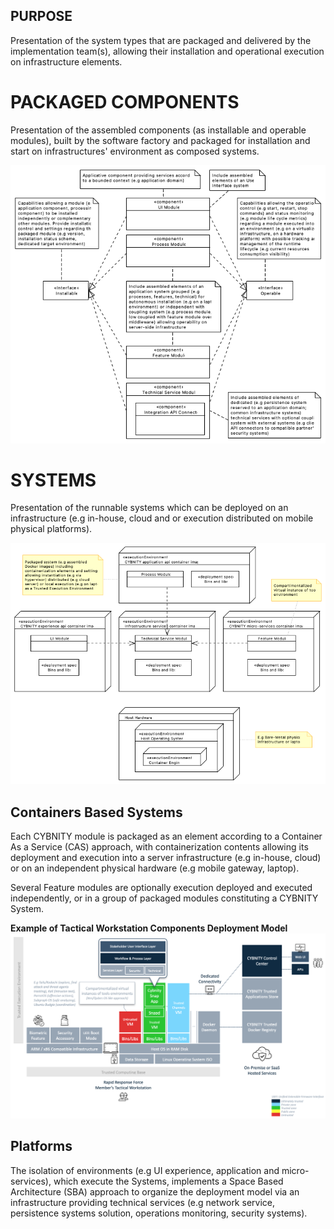 ## PURPOSE
Presentation of the system types that are packaged and delivered by the implementation team(s), allowing their installation and operational execution on infrastructure elements.

# PACKAGED COMPONENTS
Presentation of the assembled components (as installable and operable modules), built by the software factory and packaged for installation and start on infrastructures' environment as composed systems.

![image](Module_packages_assembly_description.PNG)

# SYSTEMS
Presentation of the runnable systems which can be deployed on an infrastructure (e.g in-house, cloud and or execution distributed on mobile physical platforms).

![image](Systems_deployment_description.PNG)

## Containers Based Systems
Each CYBNITY module is packaged as an element according to a Container As a Service (CAS) approach, with containerization contents allowing its deployment and execution into a server infrastructure (e.g in-house, cloud) or on an independent physical hardware (e.g mobile gateway, laptop).

Several Feature modules are optionally execution deployed and executed independently, or in a group of packaged modules constituting a CYBNITY System.

__Example of Tactical Workstation Components Deployment Model__
![image](tactical_workstation_components.png)

## Platforms
The isolation of environments (e.g UI experience, application and micro-services), which execute the Systems, implements a Space Based Architecture (SBA) approach to organize the deployment model via an infrastructure providing technical services (e.g network service, persistence systems solution, operations monitoring, security systems).
